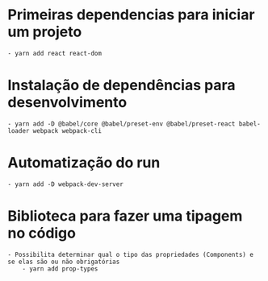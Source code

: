 # Primeiras dependencias para iniciar um projeto
	- yarn add react react-dom

# Instalação de dependências para desenvolvimento
	- yarn add -D @babel/core @babel/preset-env @babel/preset-react babel-loader webpack webpack-cli

# Automatização do run
	- yarn add -D webpack-dev-server

# Biblioteca para fazer uma tipagem no código 
	- Possibilita determinar qual o tipo das propriedades (Components) e se elas são ou não obrigatórias
		- yarn add prop-types
